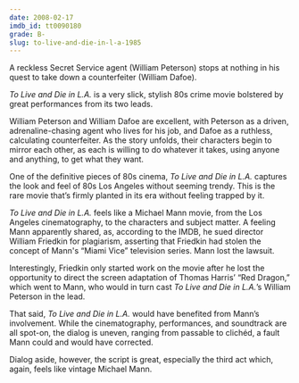 ```yaml
---
date: 2008-02-17
imdb_id: tt0090180
grade: B-
slug: to-live-and-die-in-l-a-1985
---
```


A reckless Secret Service agent (William Peterson) stops at nothing in his quest to take down a counterfeiter (William Dafoe).

_To Live and Die in L.A._ is a very slick, stylish 80s crime movie bolstered by great performances from its two leads.

William Peterson and William Dafoe are excellent, with Peterson as a driven, adrenaline-chasing agent who lives for his job, and Dafoe as a ruthless, calculating counterfeiter. As the story unfolds, their characters begin to mirror each other, as each is willing to do whatever it takes, using anyone and anything, to get what they want.

One of the definitive pieces of 80s cinema, _To Live and Die in L.A._ captures the look and feel of 80s Los Angeles without seeming trendy. This is the rare movie that’s firmly planted in its era without feeling trapped by it.

_To Live and Die in L.A._ feels like a Michael Mann movie, from the Los Angeles cinematography, to the characters and subject matter. A feeling Mann apparently shared, as, according to the IMDB, he sued director William Friedkin for plagiarism, asserting that Friedkin had stolen the concept of Mann's “Miami Vice” television series. Mann lost the lawsuit.

Interestingly, Friedkin only started work on the movie after he lost the opportunity to direct the screen adaptation of Thomas Harris’ “Red Dragon,” which went to Mann, who would in turn cast _To Live and Die in L.A._’s William Peterson in the lead.

That said, _To Live and Die in L.A._ would have benefited from Mann’s involvement. While the cinematography, performances, and soundtrack are all spot-on, the dialog is uneven, ranging from passable to clichéd, a fault Mann could and would have corrected.

Dialog aside, however, the script is great, especially the third act which, again, feels like vintage Michael Mann.
